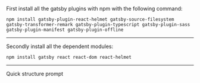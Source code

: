 First install all the gatsby plugins with npm with the following command: 

`npm install gatsby-plugin-react-helmet gatsby-source-filesystem gatsby-transformer-remark gatsby-plugin-typescript gatsby-plugin-sass gatsby-plugin-manifest gatsby-plugin-offline`

---
Secondly install all the dependent modules:

`npm install gatsby react react-dom react-helmet`

---
Quick structure prompt